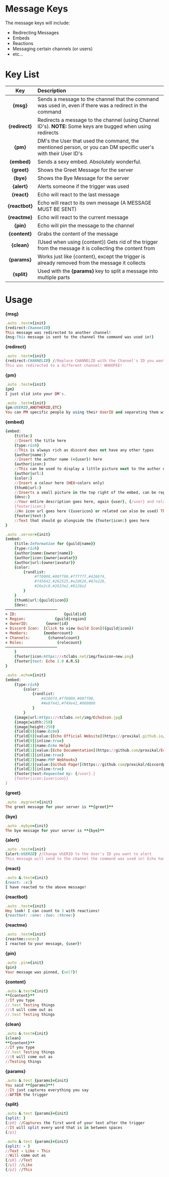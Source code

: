 # Message Keys
The message keys will include:
* Redirecting Messages
* Embeds
* Reactions
* Messaging certain channels (or users)
* etc...

# Key List
| Key | Description |
| :---: | :--- |
| **{msg}** | Sends a message to the channel that the command was used in, even if there was a redirect in the command |
| **{redirect}** | Redirects a message to the channel (using Channel ID's). **NOTE:** Some keys are bugged when using redirects |
| **{pm}** | DM's the User that used the command, the mentioned person, or you can DM specific user's with their User ID's |
| **{embed}** | Sends a sexy embed. Absolutely wonderful. |
| **{greet}** | Shows the Greet Message for the server |
| **{bye}** | Shows the Bye Message for the server |
| **{alert}** | Alerts someone if the trigger was used |
| **{react}** | Echo will react to the last message |
| **{reactbot}** | Echo will react to its own message (A MESSAGE MUST BE SENT) |
| **{reactme}** | Echo will react to the current message |
| **{pin}** | Echo will pin the message to the channel |
| **{content}** | Grabs the content of the message |
| **{clean}** | (Used when using {content}) Gets rid of the trigger from the message it is collecting the content from |
| **{params}** | Works just like {content}, except the trigger is already removed from the message it collects |
| **{split}** | Used with the **{params}** key to split a message into multiple parts |

# Usage
**{msg}**
```ruby
.auto .test={init}
{redirect:ChannelID}
This message was redirected to another channel!
{msg:This message is sent to the channel the command was used in!}
```
**{redirect}**
```ruby
.auto .test={init}
{redirect:CHANNELID} //Replace CHANNELID with the Channel's ID you want to Redirect to
This was redirected to a different channel! WHOOPEE!
```
**{pm}**
```ruby
.auto .test={init}
{pm}
I just slid into your DM's.
```
```ruby
.auto .test={init}
{pm:USERID,ANOTHERID,ETC}
You can PM specific people by using their UserID and separating them with a comma!
```
**{embed}**
```ruby
{embed:
	{title:}
	//Insert the title here
	{type:rich}
	//This is always rich as discord does not have any other types
	{author|name:}
	//Insert the author name (={user}) here
	{author|icon:}
	//This can be used to display a little picture next to the author name
	{author|url:}
	{color:}
	//Insert a colour here (HEX-colors only)
	{thumb|url:}
	//Inserts a small picture in the top right of the embed, can be replaced with {usericon} or related
	{desc:}
	//Your entire description goes here, again {user}, {/user} and related can be used
	{footer|icon:}
	//An icon url goes here ({usericon} or related can also be used) This icon will be displayed at the bottom of the embed
	{footer|text:}
	//Text that should go alongside the {footer|icon:} goes here
}
```
```ruby
.auto .server={init}
{embed:
    {title:Information for {guild|name}}
    {type:rich}
    {author|name:{owner|name}}
    {author|icon:{owner|avatar}}
    {author|url:{owner|avatar}}
    {color:
        {randlist:
             #ff0000,#00ff00,#ffffff,#4286f4,
             #f45642,#262525,#e2d626,#87e226,
             #26e2c0,#2633e2,#8126e2
        }
    }
    {thumb|url:{guild|icon}}
    {desc:
───────────────────────
× ID:                     {guild|id}
× Region:             {guild|region}
× OwnerID:        {owner|id}
× Discord Icon:  [Click to view Guild Icon]({guild|icon})
× Members:       {membercount}
× Channels:        {channelcount}
× Roles:               {rolecount}
───────────────────────
    }
    {footer|icon:https://xtclabs.net/img/favicon-new.png}
    {footer|text: Echo 2.0 A.R.S}
}
```
```ruby
.auto .echo={init}
{embed:
    {type:rich}
        {color:
            {randlist:
                #4286f4,#ff0000,#00ff00,
                ##e8f442,#f49e42,#000000
            }
        }
    {image|url:https://xtclabs.net/img/EchoIcon.jpg}
    {image|width:250}
    {image|height:250}
    {field[0]|name:Echo}
    {field[0]|value:[Echo Official Website](https://proxikal.github.io/Echo/Commands "The Official website for Echo 2.0")}
    {field[0]|inline:true}
    {field[1]|name:Echo Help}
    {field[1]|value:[Echo Documentation](https://github.com/proxikal/Echo "Learn how to use Echo A.R.S Through some Examples.")}
    {field[1]|inline:true}
    {field[2]|name:PHP Webhooks}
    {field[2]|value:[Github Page!](https://github.com/proxikal/discordphp-webhook "Use discord webhooks with ease using DiscordPHP-Webhooks")}
    {field[2]|inline:true}
    {footer|text:Requested by: {/user}.}
    {footer|icon:{usericon}}
}
```
**{greet}**
```ruby
.auto .mygreet={init}
The greet message for your server is **{greet}**
```
**{bye}**
```ruby
.auto .mybye={init}
The bye message for your server is **{bye}**
```
**{alert}**
```ruby
.auto .test={init}
{alert:USERID} //Change USERID to the User's ID you want to alert
This message will send to the channel the command was used in! Echo has its own way of saying who used the command!
```
**{react}**
```ruby
.auto &.test={init}
{react: :x:}
I have reacted to the above message!
```
**{reactbot}**
```ruby
.auto .test={init}
Hey look! I can count to 3 with reactions!
{reactbot: :one: :two: :three:}
```
**{reactme}**
```ruby
.auto .test={init}
{reactme::one:}
I reacted to your message, {user}!
```
**{pin}**
```ruby
.auto .pin={init}
{pin}
Your message was pinned, {self}!
```
**{content}**
```ruby
.auto &.test={init}
**{content}**
//If you type
//.test Testing things
//it will come out as
//.test Testing things
```
**{clean}**
```ruby
.auto &.test={init}
{clean}
**{content}**
//If you type 
//.test Testing things
//it will come out as
//Testing things
```
**{params}**
```ruby
.auto &.test {params}={init}
You said **{params}**!
//It just captures everything you say
//AFTER the trigger
```
**{split}**
```ruby
.auto &.test {params}={init}
{split: }
{/p0} //Captures the first word of your text after the trigger
//It will split every word that is in between spaces
{/p1}
```
```ruby
.auto &.test {params}={init}
{split: - }
//Text - Like - This
//Will come out as
{/p0} //Text
{/p1} //Like
{/p2} //This
```